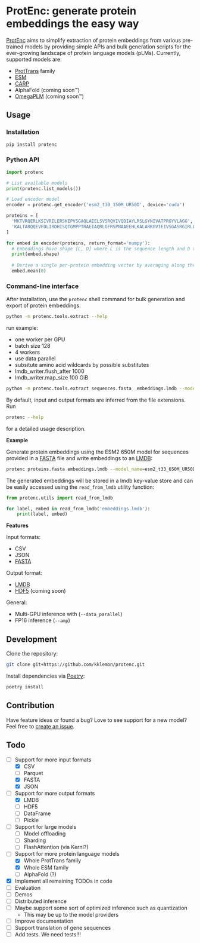 ProtEnc: generate protein embeddings the easy way
=======

[ProtEnc](https://github.com/kklemon/ProtEnc) aims to simplify extraction of protein embeddings from various pre-trained models by providing simple APIs and bulk generation scripts for the ever-growing landscape of protein language models (pLMs). Currently, supported models are:

* [ProtTrans](https://github.com/agemagician/ProtTrans) family
* [ESM](https://github.com/facebookresearch/esm)
* [CARP](https://github.com/microsoft/protein-sequence-models)
* AlphaFold (coming soon™)
* [OmegaPLM](https://www.biorxiv.org/content/10.1101/2022.07.21.500999v1) (coming soon™)

Usage
-----

### Installation

```bash
pip install protenc
```

### Python API

```python
import protenc

# List available models
print(protenc.list_models())

# Load encoder model
encoder = protenc.get_encoder('esm2_t30_150M_UR50D', device='cuda')

proteins = [
  'MKTVRQERLKSIVRILERSKEPVSGAQLAEELSVSRQVIVQDIAYLRSLGYNIVATPRGYVLAGG',
  'KALTARQQEVFDLIRDHISQTGMPPTRAEIAQRLGFRSPNAAEEHLKALARKGVIEIVSGASRGIRLLQEE'
]

for embed in encoder(proteins, return_format='numpy'):
  # Embeddings have shape [L, D] where L is the sequence length and D the  embedding dimensionality.
  print(embed.shape)
  
  # Derive a single per-protein embedding vector by averaging along the sequence dimension
  embed.mean(0)
```

### Command-line interface

After installation, use the `protenc` shell command for bulk generation and export of protein embeddings.

```bash
python -m protenc.tools.extract --help
```
run example:
- one worker per GPU
- batch size 128
- 4 workers
- use data parallel
- subsitute amino acid wildcards by possible substitutes
- lmdb_writer.flush_after 1000
- lmdb_writer.map_size 100 GiB

```bash
python -m protenc.tools.extract sequences.fasta  embeddings.lmdb --model_name esm2_t33_650M_UR50D --data_parallel --batch_size 128  --num_workers 4 --substitute_wildcards
```

By default, input and output formats are inferred from the file extensions.
Run
```bash
protenc --help
```

for a detailed usage description.

**Example**

Generate protein embeddings using the ESM2 650M model for sequences provided in a [FASTA](https://en.wikipedia.org/wiki/FASTA_format) file and write embeddings to an [LMDB](https://en.wikipedia.org/wiki/Lightning_Memory-Mapped_Database):

```bash
protenc proteins.fasta embeddings.lmdb --model_name=esm2_t33_650M_UR50D
```

The generated embeddings will be stored in a lmdb key-value store and can be easily accessed using the `read_from_lmdb` utility function:

```python
from protenc.utils import read_from_lmdb

for label, embed in read_from_lmdb('embeddings.lmdb'):
    print(label, embed)
```

**Features**

Input formats:
* CSV
* JSON
* [FASTA](https://en.wikipedia.org/wiki/FASTA_format)

Output format:
* [LMDB](https://en.wikipedia.org/wiki/Lightning_Memory-Mapped_Database)
* [HDF5](https://en.wikipedia.org/wiki/Hierarchical_Data_Format) (coming soon)

General:
* Multi-GPU inference with (`--data_parallel`)
* FP16 inference (`--amp`)

Development
-----------

Clone the repository:

```bash
git clone git+https://github.com/kklemon/protenc.git
```

Install dependencies via [Poetry](https://python-poetry.org/):

```bash
poetry install
```

Contribution
------------

Have feature ideas or found a bug? Love to see support for a new model? Feel free to [create an issue](https://github.com/kklemon/ProtEnc/issues/new).

Todo
----

- [ ] Support for more input formats
  - [X] CSV
  - [ ] Parquet
  - [X] FASTA
  - [X] JSON
- [ ] Support for more output formats
  - [X] LMDB
  - [ ] HDF5
  - [ ] DataFrame
  - [ ] Pickle
- [ ] Support for large models
  - [ ] Model offloading
  - [ ] Sharding
  - [ ] FlashAttention (via Kernl?)
- [ ] Support for more protein language models
  - [X] Whole ProtTrans family
  - [X] Whole ESM family
  - [ ] AlphaFold (?)
- [X] Implement all remaining TODOs in code
- [ ] Evaluation
- [ ] Demos
- [ ] Distributed inference
- [ ] Maybe support some sort of optimized inference such as quantization
  - This may be up to the model providers
- [ ] Improve documentation
- [ ] Support translation of gene sequences
- [ ] Add tests. We need tests!!!

